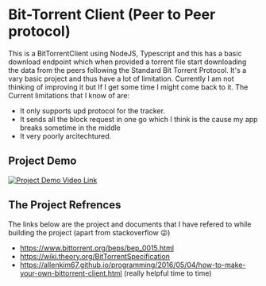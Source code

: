 # Bit-Torrent Client (Peer to Peer protocol)

This is a BitTorrentClient using NodeJS, Typescript and this has a basic download endpoint which when provided a torrent file start downloading the data from the peers following the Standard Bit Torrent Protocol. It's a vary basic project and thus have a lot of limitation. Currently I am not thinking of improving it but If I get some time I might come back to it. The Current limitations that I know of are:

-   It only supports upd protocol for the tracker.
-   It sends all the block request in one go which I think is the cause my app breaks sometime in the middle
-   It very poorly arcitechtured.

## Project Demo

<a href="https://www.youtube.com/embed/_2_l_oklbDk?si=1vZK5gJY7CA_JH9O" target="_blank"><img src="http://img.youtube.com/vi/_2_l_oklbDk/0.jpg" 
alt="Project Demo Video Link" width="max-content" /></a>

## The Project Refrences

The links below are the project and documents that I have refered to while building the project (apart from stackoverflow 😜)

-   https://www.bittorrent.org/beps/bep_0015.html
-   https://wiki.theory.org/BitTorrentSpecification
-   https://allenkim67.github.io/programming/2016/05/04/how-to-make-your-own-bittorrent-client.html (really helpful time to time)
